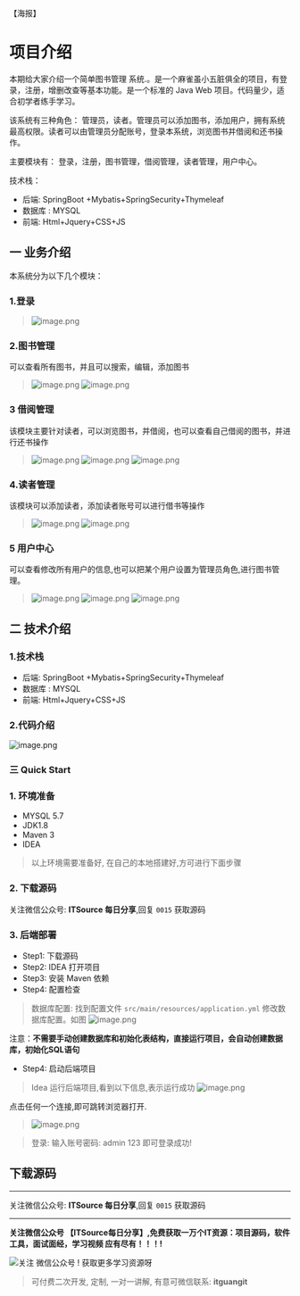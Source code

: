 
【海报】


# 项目介绍

本期给大家介绍一个简单图书管理 系统.。是一个麻雀虽小五脏俱全的项目，有登录，注册，增删改查等基本功能。是一个标准的 Java Web 项目。代码量少，适合初学者练手学习。

该系统有三种角色： 管理员，读者。管理员可以添加图书，添加用户，拥有系统最高权限。读者可以由管理员分配账号，登录本系统，浏览图书并借阅和还书操作。

主要模块有： 登录，注册，图书管理，借阅管理，读者管理，用户中心。

技术栈：
* 后端:  SpringBoot +Mybatis+SpringSecurity+Thymeleaf
* 数据库 : MYSQL
* 前端:  Html+Jquery+CSS+JS

## 一 业务介绍

本系统分为以下几个模块：

### 1.登录

> ![image.png](https://itguang.oss-cn-beijing.aliyuncs.com/20240102224146.png)

### 2.图书管理
可以查看所有图书，并且可以搜索，编辑，添加图书
> ![image.png](https://itguang.oss-cn-beijing.aliyuncs.com/20240102225639.png)
>![image.png](https://itguang.oss-cn-beijing.aliyuncs.com/20240102225712.png)

### 3 借阅管理
该模块主要针对读者，可以浏览图书，并借阅，也可以查看自己借阅的图书，并进行还书操作
> ![image.png](https://itguang.oss-cn-beijing.aliyuncs.com/20240102225803.png)
> ![image.png](https://itguang.oss-cn-beijing.aliyuncs.com/20240102225828.png)
> ![image.png](https://itguang.oss-cn-beijing.aliyuncs.com/20240102225838.png)

### 4.读者管理
该模块可以添加读者，添加读者账号可以进行借书等操作
> ![image.png](https://itguang.oss-cn-beijing.aliyuncs.com/20240102225936.png)
> ![image.png](https://itguang.oss-cn-beijing.aliyuncs.com/20240102225946.png)
### 5 用户中心
可以查看修改所有用户的信息,也可以把某个用户设置为管理员角色,进行图书管理。
> ![image.png](https://itguang.oss-cn-beijing.aliyuncs.com/20240102230037.png)
> ![image.png](https://itguang.oss-cn-beijing.aliyuncs.com/20240102230049.png)
> ![image.png](https://itguang.oss-cn-beijing.aliyuncs.com/20240102230059.png)

## 二 技术介绍
### 1.技术栈

* 后端:  SpringBoot +Mybatis+SpringSecurity+Thymeleaf
* 数据库 : MYSQL
* 前端:  Html+Jquery+CSS+JS

### 2.代码介绍
![image.png](https://itguang.oss-cn-beijing.aliyuncs.com/20240102230318.png)

### 三 Quick Start

### 1. 环境准备
* MYSQL 5.7
* JDK1.8
* Maven 3
* IDEA

> 以上环境需要准备好, 在自己的本地搭建好,方可进行下面步骤
### 2. 下载源码

关注微信公众号: **ITSource 每日分享**,回复 `0015` 获取源码


### 3. 后端部署

- Step1: 下载源码
- Step2: IDEA 打开项目
- Step3: 安装 Maven 依赖
- Step4: 配置检查
> 数据库配置: 找到配置文件 `src/main/resources/application.yml` 修改数据库配置。如图
> ![image.png](https://itguang.oss-cn-beijing.aliyuncs.com/20240102224332.png)

注意：**不需要手动创建数据库和初始化表结构，直接运行项目，会自动创建数据库，初始化SQL语句**
- Step4: 启动后端项目
> Idea 运行后端项目,看到以下信息,表示运行成功
> ![image.png](https://itguang.oss-cn-beijing.aliyuncs.com/20240102224215.png)


点击任何一个连接,即可跳转浏览器打开.
> ![image.png](https://itguang.oss-cn-beijing.aliyuncs.com/20240102224146.png)


>登录:  输入账号密码: admin 123 即可登录成功!

## 下载源码

---
关注微信公众号: **ITSource 每日分享**,回复 `0015` 获取源码

---

**关注微信公众号 【ITSource每日分享】,免费获取一万个IT资源：项目源码，软件工具，面试面经，学习视频 应有尽有！！！!**

![关注 微信公众号 ! 获取更多学习资源呀 ](https://itguang.oss-cn-beijing.aliyuncs.com/订阅号.jpeg)

> 可付费二次开发,  定制, 一对一讲解, 有意可微信联系:  **itguangit**
